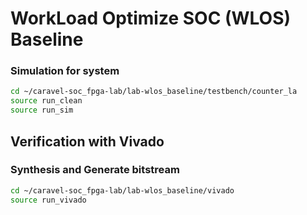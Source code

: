 # WorkLoad Optimize SOC (WLOS) Baseline

### Simulation for system
```sh
cd ~/caravel-soc_fpga-lab/lab-wlos_baseline/testbench/counter_la
source run_clean
source run_sim
```

## Verification with Vivado
### Synthesis and Generate bitstream
```sh
cd ~/caravel-soc_fpga-lab/lab-wlos_baseline/vivado
source run_vivado
```


